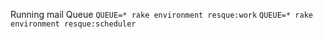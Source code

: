  Running mail Queue
    `QUEUE=* rake environment resque:work`
    `QUEUE=* rake environment resque:scheduler`
    